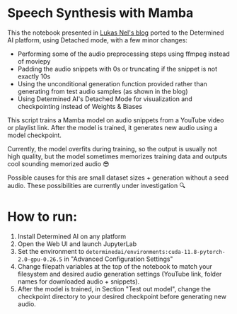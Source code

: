 # Speech Synthesis with Mamba

This the notebook presented in [Lukas Nel's blog](https://2084.substack.com/p/2084-marcrandbot-speech-synthesis) ported to the Determined AI platform, using Detached mode, with a few minor changes:

- Performing some of the audio preprocessing steps using ffmpeg instead of moviepy
- Padding the audio snippets with 0s or truncating if the snippet is not exactly 10s
- Using the unconditional generation function provided rather than generating from test audio samples (as shown in the blog)
- Using Determined AI's Detached Mode for visualization and checkpointing instead of Weights & Biases

This script trains a Mamba model on audio snippets from a YouTube video or playlist link. After the model is trained, it generates new audio using a model checkpoint. 

Currently, the model overfits during training, so the output is usually not high quality, but the model sometimes memorizes training data and outputs cool sounding memorized audio 😎

Possible causes for this are small dataset sizes + generation without a seed audio. These possibilities are currently under investigation 🔍

# How to run:

1) Install Determined AI on any platform
2) Open the Web UI and launch JupyterLab
3) Set the environment to `determinedai/environments:cuda-11.8-pytorch-2.0-gpu-0.26.5` in "Advanced Configuration Settings"
4) Change filepath variables at the top of the notebook to match your filesystem and desired audio generation settings (YouTube link, folder names for downloaded audio + snippets).
5) After the model is trained, in Section "Test out model", change the checkpoint directory to your desired checkpoint before generating new audio.
   



